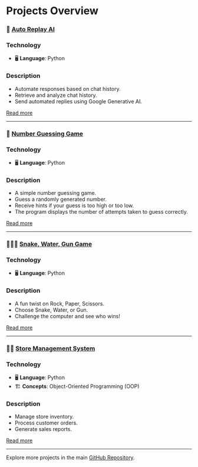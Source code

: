 # Projects Overview

### 🤖 [Auto Replay AI](./Auto%20Reply%20AI%20Chatbot/Readme.md)

### Technology
- 🖥️ **Language**: Python

### Description
- Automate responses based on chat history.
- Retrieve and analyze chat history.
- Send automated replies using Google Generative AI.

[Read more](https://github.com/sandip3/Python-Project/blob/master/Auto%20Reply%20AI%20Chatbot/Readme.md)

---

### 🎲 [Number Guessing Game](./THE%20PERFECT%20GUESS/Readme.md)

### Technology
- 🖥️ **Language**: Python

### Description
- A simple number guessing game.
- Guess a randomly generated number.
- Receive hints if your guess is too high or too low.
- The program displays the number of attempts taken to guess correctly.

[Read more](https://github.com/sandip3/Python-Project/blob/master/Number%20Guessing%20Game/Readme.md)

---

### 🐍💧🔫 [Snake, Water, Gun Game](./Snake,%20Water,%20Gun%20Game/readme.md)

### Technology
- 🖥️ **Language**: Python

### Description
- A fun twist on Rock, Paper, Scissors.
- Choose Snake, Water, or Gun.
- Challenge the computer and see who wins!

[Read more](https://github.com/sandip3/Python-Project/blob/master/Snake%2C%20Water%2C%20Gun%20Game/readme.md)

---

### 🏪🛒 [Store Management System](./Store%20managment%20System/Readme.md)

### Technology
- 🖥️ **Language**: Python
- 🏗️ **Concepts**: Object-Oriented Programming (OOP)

### Description
- Manage store inventory.
- Process customer orders.
- Generate sales reports.

[Read more](https://github.com/sandip3/Python-Project/blob/master/Store%20managment%20System/Readme.md)

---

Explore more projects in the main [GitHub Repository](https://github.com/sandip3/Python-Project).
